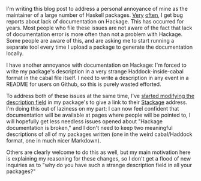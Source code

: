 I'm writing this blog post to address a personal annoyance of mine as the
maintainer of a large number of Haskell packages.
[Very](https://github.com/yesodweb/persistent/issues/338)
[often](https://github.com/yesodweb/yesod/issues/887), I get bug reports about
lack of documentation on Hackage. This has occurred for years. Most people who
file these issues are not aware of the fact that lack of documentation error is
more often than not a problem with Hackage. Some people are aware of this, and
are asking me to start running a separate tool every time I upload a package to
generate the documentation locally.

I have another annoyance with documentation on Hackage: I'm forced to write my
package's description in a very strange Haddock-inside-cabal format in the
cabal file itself. I need to write a description in any event in a README for
users on Github, so this is purely wasted efforted.

To address both of these issues at the same time, I've [started modifying the
description
field](https://github.com/snoyberg/http-client/commit/3be0c6485a307d448e786116c02ce2b4a62d7a0b#diff-27b3b3f5035b08bb6f576aa9ec75a4e3L4)
in my package's to give a link to their [Stackage](http://www.stackage.org)
address. I'm doing this out of laziness on my part: I can now feel confident
that documentation will be available at pages where people will be pointed to,
I will hopefully get less needless issues opened about "Hackage documentation
is broken," and I don't need to keep two meaningful descriptions of all of my
packages written (one in the weird cabal/Haddock format, one in much nicer
Markdown).

Others are clearly welcome to do this as well, but my main motivation here is
explaining my reasoning for these changes, so I don't get a flood of new
inquiries as to "why do you have such a strange description field in all your
packages?"
